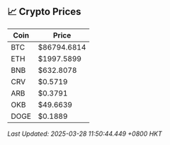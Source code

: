 ## 📈 Crypto Prices

| Coin | Price |
| ---- | ----- |
| BTC | $86794.6814 |
| ETH | $1997.5899 |
| BNB | $632.8078 |
| CRV | $0.5719 |
| ARB | $0.3791 |
| OKB | $49.6639 |
| DOGE | $0.1889 |

_Last Updated: 2025-03-28 11:50:44.449 +0800 HKT_